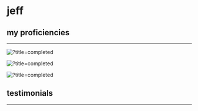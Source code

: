 # jeff

## my proficiencies
----------------------------------------------

![?title=completed](https://progress-bar.dev/75/?title=Lua&suffix=(experienced)&width=250&color=e66953) 

![?title=completed](https://progress-bar.dev/55/?title=Java&suffix=(intermediate)&width=245&color=8f84bf) 

![?title=completed](https://progress-bar.dev/20/?title=SQL&suffix=(novice)&width=250&color=64ba63) 


## testimonials
----------------------------------------------
>
